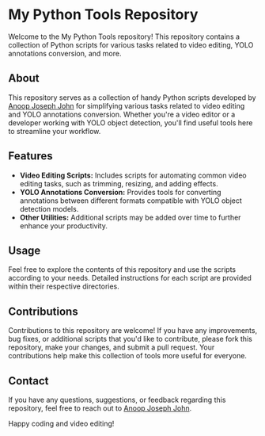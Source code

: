 # My Python Tools Repository

Welcome to the My Python Tools repository! This repository contains a collection of Python scripts for various tasks related to video editing, YOLO annotations conversion, and more.

## About

This repository serves as a collection of handy Python scripts developed by [Anoop Joseph John](https://github.com/achuntelolan) for simplifying various tasks related to video editing and YOLO annotations conversion. Whether you're a video editor or a developer working with YOLO object detection, you'll find useful tools here to streamline your workflow.

## Features

- **Video Editing Scripts:** Includes scripts for automating common video editing tasks, such as trimming, resizing, and adding effects.
- **YOLO Annotations Conversion:** Provides tools for converting annotations between different formats compatible with YOLO object detection models.
- **Other Utilities:** Additional scripts may be added over time to further enhance your productivity.

## Usage

Feel free to explore the contents of this repository and use the scripts according to your needs. Detailed instructions for each script are provided within their respective directories.

## Contributions

Contributions to this repository are welcome! If you have any improvements, bug fixes, or additional scripts that you'd like to contribute, please fork this repository, make your changes, and submit a pull request. Your contributions help make this collection of tools more useful for everyone.

## Contact

If you have any questions, suggestions, or feedback regarding this repository, feel free to reach out to [Anoop Joseph John](https://github.com/achuntelolan).

Happy coding and video editing!

